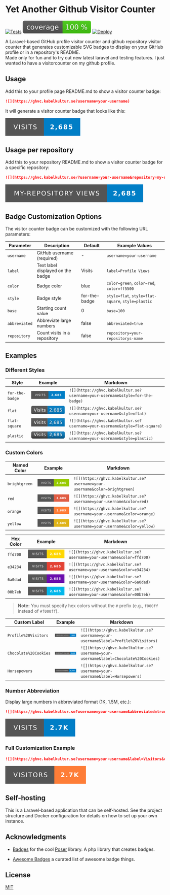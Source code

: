 # Yet Another Github Visitor Counter

[![Tests](https://github.com/pa-ulander/ghvc/actions/workflows/tests.yml/badge.svg)](https://github.com/pa-ulander/ghvc/actions/workflows/tests.yml)
[![Test Coverage](./code_coverage_badge.svg)](https://github.com/pa-ulander/ghvc)
[![Deploy](https://github.com/pa-ulander/ghvc/actions/workflows/deploy.yml/badge.svg)](https://github.com/pa-ulander/ghvc/actions/workflows/deploy.yml)

A Laravel-based GitHub profile visitor counter and github repository visitor counter that generates customizable SVG badges to display on your GitHub profile or in a repository's README.<br> 
Made only for fun and to try out new latest laravel and testing features. I just wanted to have a visitorcounter on my github profile.

## Usage

Add this to your profile page README.md to show a visitor counter badge:

```markdown
![](https://ghvc.kabelkultur.se?username=your-username)
```

It will generate a visitor counter badge that looks like this:

![](./public_html/assets/default.svg) 


## Usage per repository

Add this to your repository README.md to show a visitor counter badge for a specific repository:

```markdown
![](https://ghvc.kabelkultur.se/?username=your-username&repository=my-repository&label=my-repository%20Views)
```

![](./public_html/assets/repository.svg) 


## Badge Customization Options

The visitor counter badge can be customized with the following URL parameters:

| Parameter     | Description                       | Default       | Example Values                                     |
| ------------- | --------------------------------- | ------------- | -------------------------------------------------- |
| `username`    | GitHub username (required)        | -             | `username=your-username`                           |
| `label`       | Text label displayed on the badge | Visits        | `label=Profile Views`                              |
| `color`       | Badge color                       | blue          | `color=green`, `color=red`, `color=ff5500`         |
| `style`       | Badge style                       | for-the-badge | `style=flat`, `style=flat-square`, `style=plastic` |
| `base`        | Starting count value              | 0             | `base=100`                                         |
| `abbreviated` | Abbreviate large numbers          | false         | `abbreviated=true`                                 |
| `repository`  | Count visits in a repository      | false         | `repository=your-repositorys-name`                 |


## Examples

### Different Styles

| Style           | Example                                           | Markdown                                                                      |
| --------------- | ------------------------------------------------- | ----------------------------------------------------------------------------- |
| `for-the-badge` | ![](./public_html/assets/style-for-the-badge.svg) | `![](https://ghvc.kabelkultur.se?username=your-username&style=for-the-badge)` |
| `flat`          | ![](./public_html/assets/style-flat.svg)          | `![](https://ghvc.kabelkultur.se?username=your-username&style=flat)`          |
| `flat-square`   | ![](./public_html/assets/style-flat-square.svg)   | `![](https://ghvc.kabelkultur.se?username=your-username&style=flat-square)`   |
| `plastic`       | ![](./public_html/assets/style-plastic.svg)       | `![](https://ghvc.kabelkultur.se?username=your-username&style=plastic)`       |


### Custom Colors

| **Named Color** | Example                                    | Markdown                                                                    |
| --------------- | ------------------------------------------ | --------------------------------------------------------------------------- |
| `brightgreen`   | ![](./public_html/assets/color-green.svg)  | `![](https://ghvc.kabelkultur.se?username=your-username&color=brightgreen)` |
| `red`           | ![](./public_html/assets/color-red.svg)    | `![](https://ghvc.kabelkultur.se?username=your-username&color=red)`         |
| `orange`        | ![](./public_html/assets/color-orange.svg) | `![](https://ghvc.kabelkultur.se?username=your-username&color=orange)`      |
| `yellow`        | ![](./public_html/assets/color-yellow.svg) | `![](https://ghvc.kabelkultur.se?username=your-username&color=yellow)`      |



| **Hex Color** | Example                                  | Markdown                                                               |
| ------------- | ---------------------------------------- | ---------------------------------------------------------------------- |
| `ffd700`      | ![](./public_html/assets/hex-ffd700.svg) | `![](https://ghvc.kabelkultur.se?username=your-username&color=ffd700)` |
| `e34234`      | ![](./public_html/assets/hex-e34234.svg) | `![](https://ghvc.kabelkultur.se?username=your-username&color=e34234)` |
| `6a0dad`      | ![](./public_html/assets/hex-6a0dad.svg) | `![](https://ghvc.kabelkultur.se?username=your-username&color=6a0dad)` |
| `00b7eb`      | ![](./public_html/assets/hex-00b7eb.svg) | `![](https://ghvc.kabelkultur.se?username=your-username&color=00b7eb)` |


> **Note:** You must specify hex colors without the `#` prefix (e.g., `f000ff` instead of `#f000ff`).

| **Custom Label**      | Example                                 | Markdown                                                                            |
| --------------------- | --------------------------------------- | ----------------------------------------------------------------------------------- |
| `Profile%20Visitors`  | ![](./public_html/assets/label-pfv.svg) | `![](https://ghvc.kabelkultur.se?username=your-username&label=Profile%20Visitors)`  |
| `Chocolate%20Cookies` | ![](./public_html/assets/label-cho.svg) | `![](https://ghvc.kabelkultur.se?username=your-username&label=Chocolate%20Cookies)` |
| `Horsepowers`         | ![](./public_html/assets/label-hp.svg)  | `![](https://ghvc.kabelkultur.se?username=your-username&label=Horsepowers)`         |


### Number Abbreviation

Display large numbers in abbreviated format (1K, 1.5M, etc.):

```markdown
![](https://ghvc.kabelkultur.se?username=your-username&abbreviated=true)
```
![](./public_html/assets/abbr.svg) 


### Full Customization Example

```markdown
![](https://ghvc.kabelkultur.se?username=your-username&label=Visitors&color=orange&style=for-the-badge&abbreviated=true)
```
![](./public_html/assets/full.svg) 

## Self-hosting

This is a Laravel-based application that can be self-hosted. See the project structure and Docker configuration for details on how to set up your own instance.

## Acknowledgments
- [Badges](https://github.com/badges) for the cool [Poser](https://github.com/badges/poser) library. A php library that creates badges.

- [Awesome Badges](https://github.com/badges/awesome-badges) a curated list of awesome badge things. 


## License

[MIT](LICENSE)
